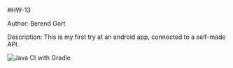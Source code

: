 #HW-13

Author: Berend Gort

Description: This is my first try at an android app, connected to a self-made API.

![Java CI with Gradle](https://github.com/Burntt/My_First_Android_App/workflows/Java%20CI%20with%20Gradle/badge.svg)
